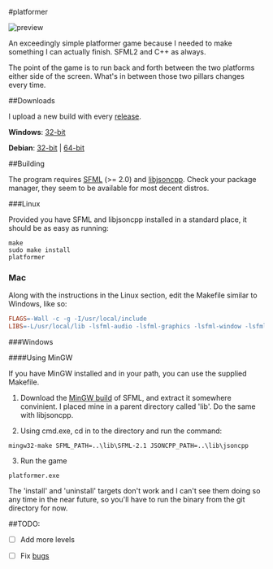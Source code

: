 #platformer

![preview](https://raw.github.com/kirbyman62/platformer/master/preview.png)

An exceedingly simple platformer game because I needed to make something I can 
actually finish. SFML2 and C++ as always.

The point of the game is to run back and forth between the two platforms either
side of the screen. What's in between those two pillars changes every time.

##Downloads

I upload a new build with every 
[release](https://github.com/kirbyman62/platformer/releases).

**Windows**:
[32-bit](https://github.com/kirbyman62/platformer/releases/download/v1.1/platformer_win32-1.1.zip)

**Debian**:
[32-bit](https://github.com/kirbyman62/platformer/releases/download/v1.1/platformer_1.1-1_i386.deb)
|
[64-bit](https://github.com/kirbyman62/platformer/releases/download/v1.1/platformer_1.1-1_amd64.deb)

##Building

The program requires [SFML](http://www.sfml-dev.org) (>= 2.0) and
[libjsoncpp](https://github.com/open-source-parsers). Check your package
manager, they seem to be available for most decent distros.

###Linux

Provided you have SFML and libjsoncpp installed in a standard place, it should
be as easy as running:

```
make
sudo make install
platformer
```

### Mac

Along with the instructions in the Linux section, edit the Makefile similar to
Windows, like so:

```Makefile
FLAGS=-Wall -c -g -I/usr/local/include
LIBS=-L/usr/local/lib -lsfml-audio -lsfml-graphics -lsfml-window -lsfml-system
```

###Windows

####Using MinGW

If you have MinGW installed and in your path, you can use the supplied Makefile.

1) Download the [MinGW build](http://sfml-dev.org/download/sfml/2.1/SFML-2.1-windows-gcc-4.7-mingw-32bits.zip) 
of SFML, and extract it somewhere convinient. I placed mine in a parent
directory called 'lib'. Do the same with libjsoncpp.

2) Using cmd.exe, cd in to the directory and run the command:

```
mingw32-make SFML_PATH=..\lib\SFML-2.1 JSONCPP_PATH=..\lib\jsoncpp
```

3) Run the game

```
platformer.exe
```

The 'install' and 'uninstall' targets don't work and I can't see them doing so
any time in the near future, so you'll have to run the binary from the git
directory for now.

##TODO:

- [ ] Add more levels

- [ ] Fix [bugs](https://github.com/kirbyman62/platformer/issues)
